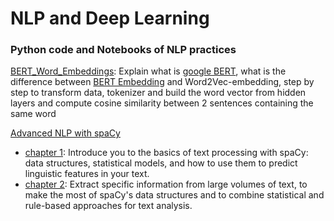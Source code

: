 # NLP and Deep Learning
### Python code and Notebooks of NLP practices

[BERT_Word_Embeddings](BERT_Word_Embeddings.ipynb): Explain what is [google BERT](https://github.com/google-research/bert), what is the difference between [BERT Embedding](https://github.com/google-research/bert) and Word2Vec-embedding, step by step to transform data, tokenizer and build the word vector from hidden layers and compute cosine similarity between 2 sentences containing the same word

[Advanced NLP with spaCy](https://course.spacy.io/)
- [chapter 1](spacy_chapter1.ipynb): Introduce you to the basics of text processing with spaCy: data structures, statistical models, and how to use them to predict linguistic features in your text.
- [chapter 2](spaCy_chapter2.ipynb): Extract specific information from large volumes of text, to make the most of spaCy's data structures and to combine statistical and rule-based approaches for text analysis.





